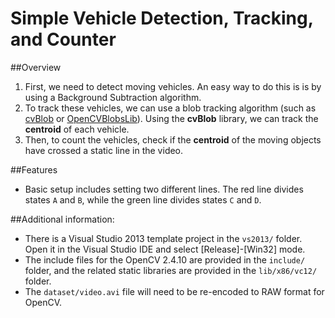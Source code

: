 Simple Vehicle Detection, Tracking, and Counter
========================================

##Overview
1. First, we need to detect moving vehicles. An easy way to do this is is by using a Background Subtraction algorithm.
2. To track these vehicles, we can use a blob tracking algorithm (such as [cvBlob](https://code.google.com/p/cvblob/) or [OpenCVBlobsLib](http://opencvblobslib.github.io/opencvblobslib/)). Using the **cvBlob** library, we can track the **centroid** of each vehicle.
3. Then, to count the vehicles, check if the **centroid** of the moving objects have crossed a static line in the video.

##Features
* Basic setup includes setting two different lines. The red line divides states `A` and `B`, while the green line divides states `C` and `D`.

##Additional information:
* There is a Visual Studio 2013 template project in the `vs2013/` folder. Open it in the Visual Studio IDE and select [Release]-[Win32] mode.
* The include files for the OpenCV 2.4.10 are provided in the `include/` folder, and the related static libraries are provided in the `lib/x86/vc12/` folder.
* The `dataset/video.avi` file will need to be re-encoded to RAW format for OpenCV.
